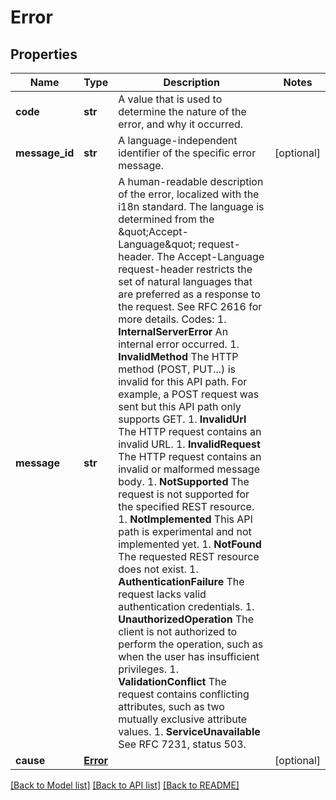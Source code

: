 # Error

## Properties
Name | Type | Description | Notes
------------ | ------------- | ------------- | -------------
**code** | **str** | A value that is used to determine the nature of the error, and why it occurred. | 
**message_id** | **str** | A language-independent identifier of the specific error message. | [optional] 
**message** | **str** | A human-readable description of the error, localized with the i18n standard. The language is determined from the \&quot;Accept-Language\&quot; request-header. The Accept-Language request-header restricts the set of natural languages that are preferred as a response to the request. See RFC 2616 for more details.  Codes: 1. **InternalServerError**   An internal error occurred. 1. **InvalidMethod**         The HTTP method (POST, PUT...) is invalid for this API path. For example, a POST request was sent but this API path only supports GET. 1. **InvalidUrl**            The HTTP request contains an invalid URL. 1. **InvalidRequest**        The HTTP request contains an invalid or malformed message body. 1. **NotSupported**          The request is not supported for the specified REST resource. 1. **NotImplemented**        This API path is experimental and not implemented yet. 1. **NotFound**              The requested REST resource does not exist. 1. **AuthenticationFailure** The request lacks valid authentication credentials. 1. **UnauthorizedOperation** The client is not authorized to perform the operation, such as when the user has insufficient privileges. 1. **ValidationConflict**    The request contains conflicting attributes, such as two mutually exclusive attribute values. 1. **ServiceUnavailable**    See RFC 7231, status 503.  | 
**cause** | [**Error**](Error.md) |  | [optional] 

[[Back to Model list]](../README.md#documentation-for-models) [[Back to API list]](../README.md#documentation-for-api-endpoints) [[Back to README]](../README.md)


